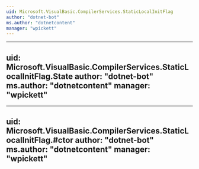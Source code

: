 ```yaml
---
uid: Microsoft.VisualBasic.CompilerServices.StaticLocalInitFlag
author: "dotnet-bot"
ms.author: "dotnetcontent"
manager: "wpickett"
---
```


---
uid: Microsoft.VisualBasic.CompilerServices.StaticLocalInitFlag.State
author: "dotnet-bot"
ms.author: "dotnetcontent"
manager: "wpickett"
---

---
uid: Microsoft.VisualBasic.CompilerServices.StaticLocalInitFlag.#ctor
author: "dotnet-bot"
ms.author: "dotnetcontent"
manager: "wpickett"
---
